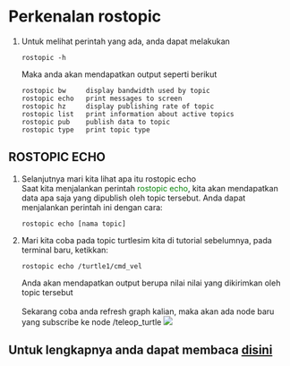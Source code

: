 # Perkenalan rostopic

1. Untuk melihat perintah yang ada, anda dapat melakukan
   ```
   rostopic -h
   ```
   Maka anda akan mendapatkan output seperti berikut<br/>
    ```
    rostopic bw     display bandwidth used by topic
    rostopic echo   print messages to screen
    rostopic hz     display publishing rate of topic    
    rostopic list   print information about active topics
    rostopic pub    publish data to topic
    rostopic type   print topic type
    ```
## **ROSTOPIC ECHO**
1. Selanjutnya mari kita lihat apa itu rostopic echo<br/>
   Saat kita menjalankan perintah <span style="color:green">rostopic echo</span>, kita akan mendapatkan data apa saja yang dipublish oleh topic tersebut. Anda dapat menjalankan perintah ini dengan cara:
   ```
   rostopic echo [nama topic]
   ```
2. Mari kita coba pada topic turtlesim kita di tutorial sebelumnya, pada terminal baru, ketikkan:
   ```
   rostopic echo /turtle1/cmd_vel
   ```
   Anda akan mendapatkan output berupa nilai nilai yang dikirimkan oleh topic tersebut <br/>
   <br/>
   Sekarang coba anda refresh graph kalian, maka akan ada node baru yang subscribe ke node /teleop_turtle
   <img src="http://wiki.ros.org/ROS/Tutorials/UnderstandingTopics?action=AttachFile&do=get&target=rqt_graph_echo.png">
## Untuk lengkapnya anda dapat membaca [disini](http://wiki.ros.org/ROS/Tutorials/UnderstandingTopics)